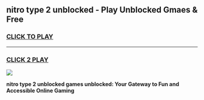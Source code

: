 
## nitro type 2 unblocked - Play Unblocked Gmaes & Free
<h3>
<a href="https://news.freeplayer.one?title=nitro_type_2_unblocked&ref=23F">CLICK TO PLAY</a></h3>
<hr>

<h3>
<a href="https://news.freeplayer.one?title=nitro_type_2_unblocked&ref=23F">CLICK 2 PLAY</a>
  
</h3>

<a href="https://news.freeplayer.one?title=nitro_type_2_unblocked&ref=23F/"><img src="https://clearcache.store/games.png"></a>


**nitro type 2 unblocked games unblocked: Your Gateway to Fun and Accessible Online Gaming**
